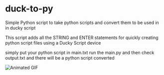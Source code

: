 # duck-to-py
Simple Python script to take python scripts and convert them to be used in in ducky script

This script adds all the STRING and ENTER statements for quickly creating python script files using a Ducky Script device

simply put your python script in main.txt run the main.py and then check output.txt and there will be a python script converted

![Animated GIF](instruct.gif)

